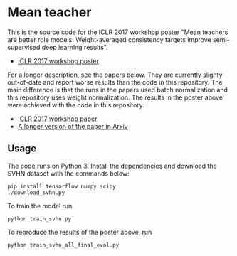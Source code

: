 # Mean teacher

This is the source code for the ICLR 2017 workshop poster "Mean teachers are better role models: Weight-averaged consistency targets improve semi-supervised deep learning results".

- [ICLR 2017 workshop poster](ICLR_2017_poster.pdf)

For a longer description, see the papers below. They are currently slighty out-of-date and report worse results than the code in this repository. The main difference is that the runs in the papers used batch normalization and this repository uses weight normalization. The results in the poster above were achieved with the code in this repository.

- [ICLR 2017 workshop paper](https://openreview.net/pdf?id=ry8u21rtl)
- [A longer version of the paper in Arxiv](https://arxiv.org/abs/1703.01780)

## Usage

The code runs on Python 3. Install the dependencies and download the SVHN dataset with the commands below:

```
pip install tensorflow numpy scipy
./download_svhn.py
```

To train the model run

```
python train_svhn.py
```

To reproduce the results of the poster above, run

```
python train_svhn_all_final_eval.py
```
